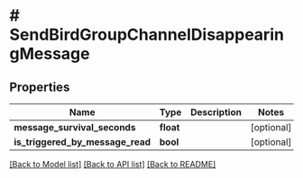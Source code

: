 # # SendBirdGroupChannelDisappearingMessage

## Properties

Name | Type | Description | Notes
------------ | ------------- | ------------- | -------------
**message_survival_seconds** | **float** |  | [optional]
**is_triggered_by_message_read** | **bool** |  | [optional]

[[Back to Model list]](../../README.md#models) [[Back to API list]](../../README.md#endpoints) [[Back to README]](../../README.md)

